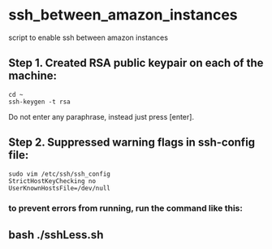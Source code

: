 # ssh_between_amazon_instances
script to enable ssh between amazon instances


## Step 1. Created RSA public keypair on each of the machine:

    cd ~
    ssh-keygen -t rsa

Do not enter any paraphrase, instead just press [enter].

## Step 2. Suppressed warning flags in ssh-config file:

    sudo vim /etc/ssh/ssh_config
    StrictHostKeyChecking no
    UserKnownHostsFile=/dev/null


### to prevent errors from running, run the command like this:

## bash ./sshLess.sh
